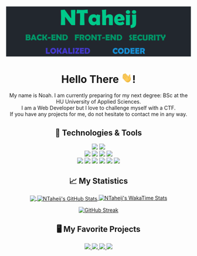 <div align="center">
  
  [![Header](https://raw.githubusercontent.com/ntaheij/ntaheij/master/BANNER.png "Header")](https://ntaheij.dev/)
  # Hello There <img src="https://raw.githubusercontent.com/ntaheij/ntaheij/master/wave.gif" width="30px">!
  
  My name is Noah. I am currently preparing for my next degree: BSc at the HU University of Applied Sciences.  </br>
  I am a Web Developer but I love to challenge myself with a CTF.  </br>
  If you have any projects for me, do not hesitate to contact me in any way.  </br>

  ## 🔧 Technologies & Tools
  
  ![](https://img.shields.io/badge/OS-Linux-informational?style=flat&logo=linux&logoColor=white&color=00C98A)
  ![](https://img.shields.io/badge/Editor-Visual_Studio_Code-informational?style=flat&logo=visual-studio-code&logoColor=white&color=00C98A)
  </br>
  ![](https://img.shields.io/badge/Tools-PostgreSQL-informational?style=flat&logo=postgresql&logoColor=white&color=00C98A)
  ![](https://img.shields.io/badge/Tools-Docker-informational?style=flat&logo=docker&logoColor=white&color=00C98A)
  ![](https://img.shields.io/badge/Tools-Kubernetes-informational?style=flat&logo=kubernetes&logoColor=white&color=00C98A)
  ![](https://img.shields.io/badge/Cloud-Azure-informational?style=flat&logo=microsoft-azure&logoColor=white&color=00C98A)
  </br>
  ![](https://img.shields.io/badge/Code-JavaScript-informational?style=flat&logo=javascript&logoColor=white&color=00C98A)
  ![](https://img.shields.io/badge/Code-Python-informational?style=flat&logo=python&logoColor=white&color=00C98A)
  ![](https://img.shields.io/badge/Code-Rust-informational?style=flat&logo=rust&logoColor=white&color=00C98A)
  ![](https://img.shields.io/badge/Code-TypeScript-informational?style=flat&logo=typescript&logoColor=white&color=00C98A)
  ![](https://img.shields.io/badge/Code-React-informational?style=flat&logo=react&logoColor=white&color=00C98A)
  ![](https://img.shields.io/badge/Code-Bash-informational?style=flat&logo=gnu-bash&logoColor=white&color=00C98A)


  ## &#x1f4c8; My Statistics
  
  <a href="https://github.com/ntaheij">
    <img align="center" src="https://github-readme-stats.vercel.app/api/top-langs/?username=ntaheij&title_color=ffffff&text_color=c9cacc&icon_color=00C98A&bg_color=1D1F21&langs_count=3&hide=css,less,html,ejs,scss,python" />
  </a>
  <a href="https://github.com/ntaheij">
    <img align="center" src="https://github-readme-stats.vercel.app/api?username=ntaheij&show_icons=true&line_height=27&count_private=true&title_color=ffffff&text_color=c9cacc&icon_color=00C98A&bg_color=1D1F21" alt="NTaheij's GitHub Stats" />
  </a>
  
  <a href="https://github.com/ntaheij">
    <img src="https://github-readme-stats.vercel.app/api/wakatime?username=ntaheij&show_icons=true&line_height=27&count_private=true&title_color=ffffff&text_color=c9cacc&icon_color=00C98A&bg_color=1D1F21" alt="NTaheij's WakaTime Stats" />
  </a>
  
  [![GitHub Streak](https://github-readme-streak-stats.herokuapp.com?user=ntaheij&theme=dark&date_format=M%20j%5B%2C%20Y%5D&currStreakLabel=27CCDD)](https://git.io/streak-stats)
   
  ## 🖥️ My Favorite Projects
  
  <a href="https://github.com/ntaheij/chess">
    <img src="https://github-readme-stats.vercel.app/api/pin/?username=ntaheij&repo=chess&title_color=ffffff&text_color=c9cacc&icon_color=00C98A&bg_color=1d1f21" />
  </a>    
  <a href="https://github.com/ntaheij/codebin">
    <img src="https://github-readme-stats.vercel.app/api/pin/?username=ntaheij&repo=codebin&title_color=ffffff&text_color=c9cacc&icon_color=00C98A&bg_color=1d1f21" />
  </a> 
    <a href="https://github.com/ntaheij/prntsc_scraper">
    <img src="https://github-readme-stats.vercel.app/api/pin/?username=ntaheij&repo=prntsc_scraper&title_color=ffffff&text_color=c9cacc&icon_color=00C98A&bg_color=1d1f21" />
  </a>  
  <a href="https://github.com/ntaheij/Website">
    <img src="https://github-readme-stats.vercel.app/api/pin/?username=ntaheij&repo=Website&title_color=ffffff&text_color=c9cacc&icon_color=00C98A&bg_color=1d1f21" />
  </a> 
</div>


